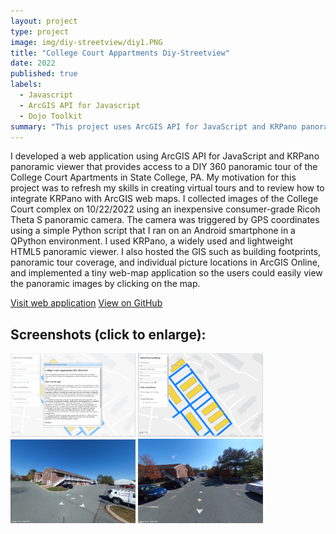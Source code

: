 ```yaml
---
layout: project
type: project
image: img/diy-streetview/diy1.PNG
title: "College Court Appartments Diy-Streetview"
date: 2022
published: true
labels:
  - Javascript
  - ArcGIS API for Javascript
  - Dojo Toolkit
summary: "This project uses ArcGIS API for JavaScript and KRPano panoramic viewer to create a DIY 360 panoramic tour a-la Google Streetview of the College Court Apartments in State College, PA."
---
```


<p>I developed a web application using ArcGIS API for JavaScript and KRPano panoramic viewer that provides access to a DIY 360 panoramic tour of the College Court Apartments in State College, PA. My motivation for this project was to refresh my skills in creating virtual tours and to review how to integrate KRPano with ArcGIS web maps. I collected images of the College Court complex on 10/22/2022 using an inexpensive consumer-grade Ricoh Theta S panoramic camera. The camera was triggered by GPS coordinates using a simple Python script that I ran on an Android smartphone in a QPython environment. I used KRPano, a widely used and lightweight HTML5  panoramic viewer. I also hosted the GIS such as building footprints, panoramic tour coverage, and individual picture locations in ArcGIS Online, and implemented a tiny web-map application so the users could easily view the panoramic images by clicking on the map.</p>

<a href = "https://ngolosov.github.io/CollegeCourtStreetview/" class="btn btn-outline-dark">Visit web application</a>
<a href = "https://github.com/ngolosov/CollegeCourtStreetview/" class="btn btn-outline-dark">View on GitHub</a>
## Screenshots (click to enlarge):

<div class="text-center p-4">
   <a href="../img/diy-streetview/diy1.PNG"> <img width="200px" src="../img/diy-streetview/diy1.PNG" class="img-thumbnail" ></a>
   <a href="../img/diy-streetview/diy2.png"> <img width="200px" src="../img/diy-streetview/diy2.png" class="img-thumbnail" ></a>
   <a href="../img/diy-streetview/diy3.png"> <img width="200px" src="../img/diy-streetview/diy3.png" class="img-thumbnail" ></a>
   <a href="../img/diy-streetview/diy4.png"> <img width="200px" src="../img/diy-streetview/diy4.png" class="img-thumbnail" ></a>
</div>
